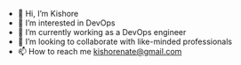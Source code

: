 - 👋 Hi, I’m Kishore
- 👀 I’m interested in DevOps
- 🌱 I’m currently working as a DevOps engineer
- 💞️ I’m looking to collaborate with like-minded professionals
- 📫 How to reach me kishorenate@gmail.com


